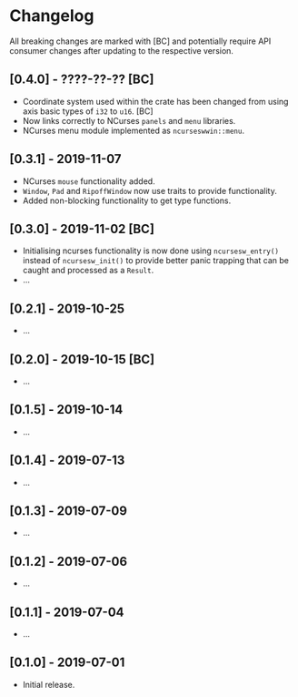 # Changelog

All breaking changes are marked with [BC] and potentially require API consumer changes after updating to the respective version.

## [0.4.0] - ????-??-?? [BC]
- Coordinate system used within the crate has been changed from using axis basic types of `i32` to `u16`. [BC]
- Now links correctly to NCurses `panels` and `menu` libraries.
- NCurses menu module implemented as `ncurseswwin::menu`.

## [0.3.1] - 2019-11-07
- NCurses `mouse` functionality added.
- `Window`, `Pad` and `RipoffWindow` now use traits to provide functionality.
- Added non-blocking functionality to get type functions.

## [0.3.0] - 2019-11-02 [BC]
- Initialising ncurses functionality is now done using `ncursesw_entry()` instead of `ncursesw_init()` to provide better panic trapping that can be caught and processed as a `Result`.
- ...

## [0.2.1] - 2019-10-25
- ...

## [0.2.0] - 2019-10-15 [BC]
- ...

## [0.1.5] - 2019-10-14
- ...

## [0.1.4] - 2019-07-13
- ...

## [0.1.3] - 2019-07-09
- ...

## [0.1.2] - 2019-07-06
- ...

## [0.1.1] - 2019-07-04
- ...

## [0.1.0] - 2019-07-01
- Initial release.
